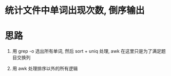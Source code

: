 # 统计文件中单词出现次数, 倒序输出


# 思路
1. 用 grep -o 选出所有单词, 然后 sort + uniq 处理, awk 在这里只是为了满足题目交换列

2. 用 awk 处理排序以外的所有逻辑
